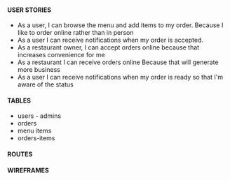 #### USER STORIES
  - As a user, I can browse the menu and add items to my order. Because I like to order online rather than in person
  - As a user I can receive notifications when my order is accepted. 
  - As a restaurant owner, I can accept orders online because that increases convenience for me
  - As a restaurant I can receive orders online Because that will generate more business
  - As a user I can receive notifications when my order is ready so that I'm aware of the status

#### TABLES
  - users - admins
  - orders
  - menu items
  - orders-items

#### ROUTES


#### WIREFRAMES


